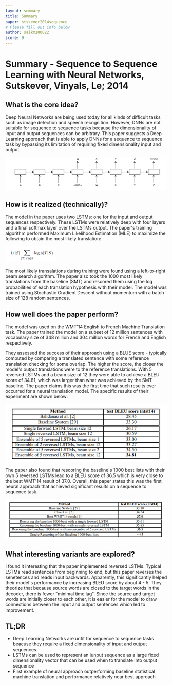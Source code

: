 ```yaml
---
layout: summary
title: Summary
paper: stskever2014sequence
# Please fill out info below
author: saikm200022
score: 9
---
```


# **Summary - Sequence to Sequence Learning with Neural Networks, Sutskever, Vinyals, Le; 2014**

## What is the core idea?

Deep Neural Networks are being used today for all kinds of difficult tasks such as image detection and speech recognition. However, DNNs are not suitable for sequence to sequence tasks because the dimensionality of input and output sequences can be arbitrary. This paper suggests a Deep Learning approach that is able to apply DNNs for a sequence to sequence task by bypassing its limitation of requiring fixed dimensionality input and output.

![Alt Text](sutskever2014sequence_1b.PNG)


## How is it realized (technically)?
 
The model in the paper uses two LSTMs: one for the input and output sequences respectively. These LSTMs were relatively deep with four layers and a final softmax layer over the LSTMs output. The paper's training algorithm performed Maximum Likelihood Estimation (MLE) to maximize the following to obtain the most likely translation: 

![Alt Text](sutskever2014sequence_1a.PNG)

The most likely transalations during training were found using a left-to-right beam search algorithm. The paper also took the 1000 most likely translations from the baseline (SMT) and rescored them using the log probabilities of each translation hypothesis with their model. The model was trained using Stochastic Gradient Descent without momentum with a batch size of 128 random sentences. 

## How well does the paper perform?

The model was used on the WMT'14 English to French Machine Translation task. The paper trained the model on a subset of 12 million sentences with vocabulary size of 348 million and 304 million words for French and English respectively.

They assessed the success of their approach using a BLUE score - typically computed by comparing a translated sentence with some reference translation checking for some overlap. The higher the score, the closer the model's output translations were to the reference translations. With 5 reversed LSTMs and a beam size of 12 they were able to achieve a BLEU score of 34.81, which was larger than what was achieved by the SMT baseline. The paper claims this was the first time that such results ever occurred for a neural translation model. The specific results of their experiment are shown below:

![Alt Text](sutskever2014sequence_1c.PNG)

The paper also found that rescoring the baseline's 1000 best lists with their own 5 reversed LSTMs lead to a BLEU score of 36.5 which is very close to the best WMT'14 result of 37.0. Overall, this paper states this was the first neural approach that achieved significant results on a sequence to sequence task. 


![Alt Text](sutskever2014sequence_1d.PNG)

## What interesting variants are explored?

I found it interesting that the paper implemented reversed LSTMs. Typical LSTMs read sentences from beginning to end, but this paper reverses the senetences and reads input backwards. Apparently, this significantly helped their model's performance by increasing BLEU score by about 4 - 5. They theorize that because source words are closed to the target words in the decoder, there is fewer "minimal time lag". Since the source and target words are initially closer to each other, it is easier for the model to draw connections between the input and output sentences which led to improvement.


## TL;DR
* Deep Learning Networks are unfit for sequence to sequence tasks beacuse they require a fixed dimensionality of input and output sequences
* LSTMs can be used to represent an iunput sequence as a large fixed dimensionality vector that can be used when to translate into output sequence
* First example of neural approach outperforming baseline statistical machine translation and performance relatively near best approach
